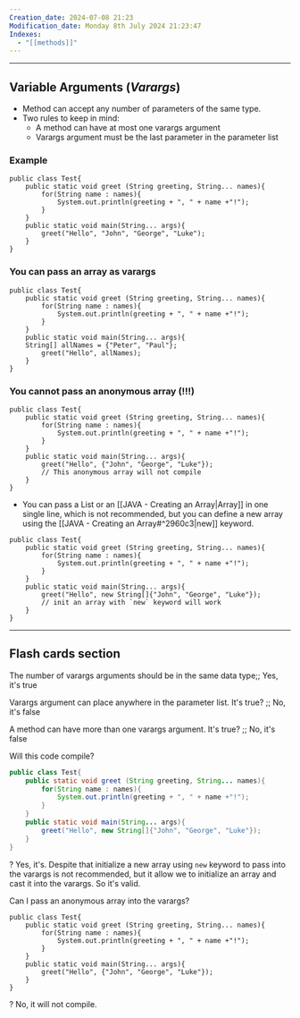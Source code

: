 ```yaml
---
Creation_date: 2024-07-08 21:23
Modification_date: Monday 8th July 2024 21:23:47
Indexes:
  - "[[methods]]"
---
```


----

## Variable Arguments (*Varargs*)

- Method can accept any number of parameters of the same type.
- Two rules to keep in mind:
	- A method can have at most one varargs argument
	- Varargs argument must be the last parameter in the parameter list

### Example

```run-java
public class Test{
	public static void greet (String greeting, String... names){
		for(String name : names){
			System.out.println(greeting + ", " + name +"!");
		}
	}
	public static void main(String... args){
		greet("Hello", "John", "George", "Luke");
	}
}
```


### You can pass an array as varargs

```run-java
public class Test{
	public static void greet (String greeting, String... names){
		for(String name : names){
			System.out.println(greeting + ", " + name +"!");
		}
	}
	public static void main(String... args){
	String[] allNames = {"Peter", "Paul"};
		greet("Hello", allNames);
	}
}
```

### You cannot pass an anonymous array (!!!)

```run-java
public class Test{
	public static void greet (String greeting, String... names){
		for(String name : names){
			System.out.println(greeting + ", " + name +"!");
		}
	}
	public static void main(String... args){
		greet("Hello", {"John", "George", "Luke"});
		// This anonymous array will not compile
	}
}
```

- You can pass a List or an [[JAVA - Creating an Array|Array]] in one single line, which is not recommended, but you can define a new array using the [[JAVA - Creating an Array#^2960c3|new]] keyword.
```run-java
public class Test{
	public static void greet (String greeting, String... names){
		for(String name : names){
			System.out.println(greeting + ", " + name +"!");
		}
	}
	public static void main(String... args){
		greet("Hello", new String[]{"John", "George", "Luke"});
		// init an array with `new` keyword will work
	}
}
```





---
## Flash cards section

The number of varargs arguments should be in the same data type;; Yes, it's true
<!--SR:!2024-07-13,4,270-->

Varargs argument can place anywhere in the parameter list. It's true? ;; No, it's false
<!--SR:!2024-07-13,4,270-->

A method can have more than one varargs argument. It's true? ;; No, it's false
<!--SR:!2024-07-13,4,270-->


Will this code compile?
```java
public class Test{
	public static void greet (String greeting, String... names){
		for(String name : names){
			System.out.println(greeting + ", " + name +"!");
		}
	}
	public static void main(String... args){
		greet("Hello", new String[]{"John", "George", "Luke"});
	}
}
```
?
Yes, it's. Despite that initialize a new array using `new` keyword to pass into the varargs is not recommended, but it allow we to initialize an array and cast it into the varargs. So it's valid.
<!--SR:!2024-07-13,4,270-->

Can I pass an anonymous array into the varargs?
```run-java
public class Test{
	public static void greet (String greeting, String... names){
		for(String name : names){
			System.out.println(greeting + ", " + name +"!");
		}
	}
	public static void main(String... args){
		greet("Hello", {"John", "George", "Luke"});
	}
}
```
?
No, it will not compile.
<!--SR:!2024-07-13,4,270-->